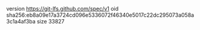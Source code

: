 version https://git-lfs.github.com/spec/v1
oid sha256:eb8a09e17a3724cd096e5336072f46340e5017c22dc295073a058a3c1a4af3ba
size 33827

